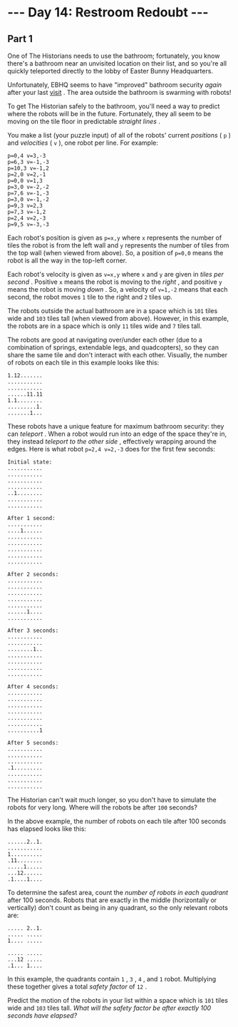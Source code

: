 # --- Day 14: Restroom Redoubt ---

## Part 1



One of The Historians needs to use the bathroom; fortunately, you know there's a bathroom near an unvisited location on their list, and so you're all quickly teleported directly to the lobby of Easter Bunny Headquarters.

Unfortunately, EBHQ seems to have "improved" bathroom security
*again*
after your last
[visit](/2016/day/2)
. The area outside the bathroom is swarming with robots!

To get The Historian safely to the bathroom, you'll need a way to predict where the robots will be in the future. Fortunately, they all seem to be moving on the tile floor in predictable
*straight lines*
.

You make a list (your puzzle input) of all of the robots' current
*positions*
(
`p`
) and
*velocities*
(
`v`
), one robot per line. For example:

```
p=0,4 v=3,-3
p=6,3 v=-1,-3
p=10,3 v=-1,2
p=2,0 v=2,-1
p=0,0 v=1,3
p=3,0 v=-2,-2
p=7,6 v=-1,-3
p=3,0 v=-1,-2
p=9,3 v=2,3
p=7,3 v=-1,2
p=2,4 v=2,-3
p=9,5 v=-3,-3

```

Each robot's position is given as
`p=x,y`
where
`x`
represents the number of tiles the robot is from the left wall and
`y`
represents the number of tiles from the top wall (when viewed from above). So, a position of
`p=0,0`
means the robot is all the way in the top-left corner.

Each robot's velocity is given as
`v=x,y`
where
`x`
and
`y`
are given in
*tiles per second*
. Positive
`x`
means the robot is moving to the
*right*
, and positive
`y`
means the robot is moving
*down*
. So, a velocity of
`v=1,-2`
means that each second, the robot moves
`1`
tile to the right and
`2`
tiles up.

The robots outside the actual bathroom are in a space which is
`101`
tiles wide and
`103`
tiles tall (when viewed from above). However, in this example, the robots are in a space which is only
`11`
tiles wide and
`7`
tiles tall.

The robots are good at navigating over/under each other (due to a combination of springs, extendable legs, and quadcopters), so they can share the same tile and don't interact with each other. Visually, the number of robots on each tile in this example looks like this:

```
1.12.......
...........
...........
......11.11
1.1........
.........1.
.......1...

```

These robots have a unique feature for maximum bathroom security: they can
*teleport*
. When a robot would run into an edge of the space they're in, they instead
*teleport to the other side*
, effectively wrapping around the edges. Here is what robot
`p=2,4 v=2,-3`
does for the first few seconds:

```
Initial state:
...........
...........
...........
...........
..1........
...........
...........

After 1 second:
...........
....1......
...........
...........
...........
...........
...........

After 2 seconds:
...........
...........
...........
...........
...........
......1....
...........

After 3 seconds:
...........
...........
........1..
...........
...........
...........
...........

After 4 seconds:
...........
...........
...........
...........
...........
...........
..........1

After 5 seconds:
...........
...........
...........
.1.........
...........
...........
...........

```

The Historian can't wait much longer, so you don't have to simulate the robots for very long. Where will the robots be after
`100`
seconds?

In the above example, the number of robots on each tile after 100 seconds has elapsed looks like this:

```
......2..1.
...........
1..........
.11........
.....1.....
...12......
.1....1....

```

To determine the safest area, count the
*number of robots in each quadrant*
after 100 seconds. Robots that are exactly in the middle (horizontally or vertically) don't count as being in any quadrant, so the only relevant robots are:

```
..... 2..1.
..... .....
1.... .....
           
..... .....
...12 .....
.1... 1....

```

In this example, the quadrants contain
`1`
,
`3`
,
`4`
, and
`1`
robot. Multiplying these together gives a total
*safety factor*
of
`12`
.

Predict the motion of the robots in your list within a space which is
`101`
tiles wide and
`103`
tiles tall.
*What will the safety factor be after exactly 100 seconds have elapsed?*




